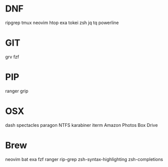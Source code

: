 # DNF

ripgrep
tmux
neovim
htop
exa
tokei
zsh
jq
tq
powerline

# GIT

grv
fzf

# PIP
ranger
grip

# OSX

dash
spectacles
paragon NTFS
karabiner
iterm
Amazon Photos
Box
Drive

# Brew

neovim
bat
exa
fzf
ranger
rip-grep
zsh-syntax-highlighting
zsh-completions
